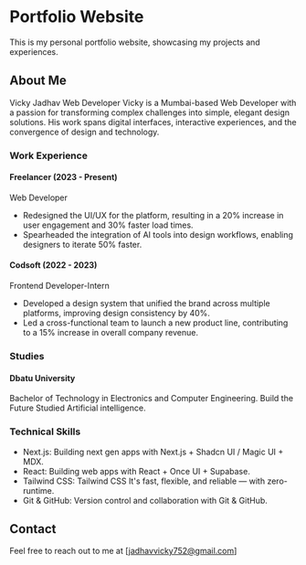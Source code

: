 # Portfolio Website

This is my personal portfolio website, showcasing my projects and experiences.

## About Me

Vicky Jadhav
Web Developer
Vicky is a Mumbai-based Web Developer with a passion for transforming complex challenges into simple, elegant design solutions. His work spans digital interfaces, interactive experiences, and the convergence of design and technology.

### Work Experience

#### Freelancer (2023 - Present)
Web Developer
- Redesigned the UI/UX for the platform, resulting in a 20% increase in user engagement and 30% faster load times.
- Spearheaded the integration of AI tools into design workflows, enabling designers to iterate 50% faster.

#### Codsoft (2022 - 2023)
Frontend Developer-Intern
- Developed a design system that unified the brand across multiple platforms, improving design consistency by 40%.
- Led a cross-functional team to launch a new product line, contributing to a 15% increase in overall company revenue.

### Studies

#### Dbatu University
Bachelor of Technology in Electronics and Computer Engineering.
Build the Future
Studied Artificial intelligence.

### Technical Skills

- Next.js: Building next gen apps with Next.js + Shadcn UI / Magic UI + MDX.
- React: Building web apps with React + Once UI + Supabase.
- Tailwind CSS: Tailwind CSS It's fast, flexible, and reliable — with zero-runtime.
- Git & GitHub: Version control and collaboration with Git & GitHub.

## Contact

Feel free to reach out to me at [jadhavvicky752@gmail.com]
